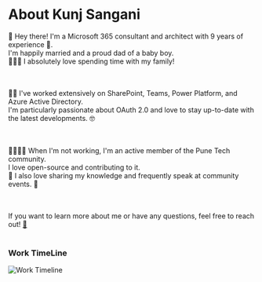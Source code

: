 # About Kunj Sangani



👋 Hey there! I'm a Microsoft 365 consultant and architect with 9 years of experience 💼. <br />
I'm happily married and a proud dad of a baby boy. <br />
👨‍👩‍👦 I absolutely love spending time with my family!<br /><br /><br />

👨‍💻 I've worked extensively on SharePoint, Teams, Power Platform, and Azure Active Directory. <br />I'm particularly passionate about OAuth 2.0 and love to stay up-to-date with the latest developments. 🤓<br /><br /><br />

👨‍👩‍👧‍👦 When I'm not working, I'm an active member of the Pune Tech community.<br /> I love open-source and contributing to it.<br /> 🤝 I also love sharing my knowledge and frequently speak at community events. 🎤<br /><br /><br />

If you want to learn more about me or have any questions, feel free to reach out! [📩](mailto:sangani.kunj@gmail.com) <br /><br />

### Work TimeLine

![Work Timeline](./images/TimeLine.png)
